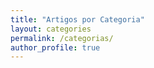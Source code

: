 ```yaml
---
title: "Artigos por Categoria"
layout: categories
permalink: /categorias/
author_profile: true
---
```

